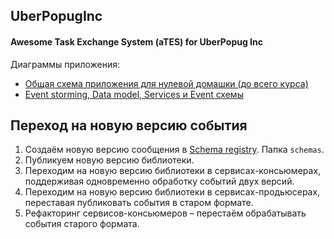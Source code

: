 ## UberPopugInc

#### Awesome Task Exchange System (aTES) for UberPopug Inc

Диаграммы приложения:

* [Общая схема приложения для нулевой домашки (до всего курса)](https://miro.com/app/board/uXjVMw_TyiA=/?share_link_id=795541479315)
* [Event storming, Data model, Services и Event схемы](https://miro.com/app/board/uXjVMwrO9Fc=/?share_link_id=611585265044)



## Переход на новую версию события
1. Создаём новую версию сообщения в [Schema registry](https://github.com/DmitryGubich/UberPopugIncSchemas). Папка `schemas`.
2. Публикуем новую версию библиотеки.
3. Переходим на новую версию библиотеки в сервисах-консьюмерах, поддерживая одновременно обработку событий двух версий.
4. Переходим на новую версию библиотеки в сервисах-продьюсерах, переставая публиковать события в старом формате.
5. Рефакторинг сервисов-консьюмеров – перестаём обрабатывать события старого формата.
